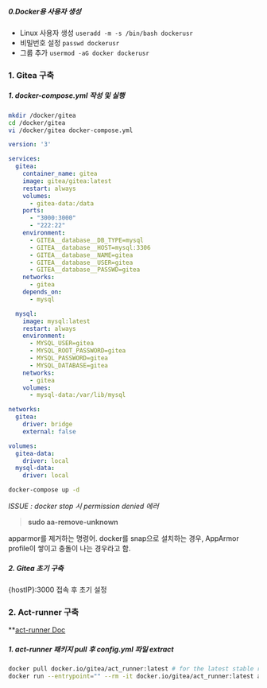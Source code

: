##### 0.Docker용 사용자 생성
- Linux 사용자 생성
	`useradd -m -s /bin/bash dockerusr`
- 비밀번호 설정
	`passwd dockerusr`
- 그룹 추가
	`usermod -aG docker dockerusr`
### 1. Gitea 구축
##### 1. docker-compose.yml 작성 및 실행
```bash
mkdir /docker/gitea
cd /docker/gitea
vi /docker/gitea docker-compose.yml
```
```docker-compose.yml
version: '3'

services:
  gitea:
    container_name: gitea
    image: gitea/gitea:latest
    restart: always
    volumes:
      - gitea-data:/data
    ports:
      - "3000:3000"
      - "222:22"
    environment:
      - GITEA__database__DB_TYPE=mysql
      - GITEA__database__HOST=mysql:3306
      - GITEA__database__NAME=gitea
      - GITEA__database__USER=gitea
      - GITEA__database__PASSWD=gitea
    networks:
      - gitea
    depends_on:
      - mysql

  mysql:
    image: mysql:latest
    restart: always
    environment:
      - MYSQL_USER=gitea
      - MYSQL_ROOT_PASSWORD=gitea
      - MYSQL_PASSWORD=gitea
      - MYSQL_DATABASE=gitea
    networks:
      - gitea
    volumes:
      - mysql-data:/var/lib/mysql

networks:
  gitea:
    driver: bridge
    external: false

volumes:
  gitea-data:
    driver: local
  mysql-data:
    driver: local

```
```bash
docker-compose up -d
```
*ISSUE : docker stop 시 permission denied 에러*
> **sudo aa-remove-unknown**

apparmor를 제거하는 명령어.
docker를 snap으로 설치하는 경우, AppArmor profile이 쌓이고 충돌이 나는 경우라고 함.

##### 2. Gitea 초기 구축
{hostIP}:3000 접속 후 초기 설정

### 2. Act-runner 구축
**[act-runner Doc](https://docs.gitea.com/usage/actions/act-runner)
##### 1. act-runner 패키지 pull 후 config.yml 파일 extract
```bash
docker pull docker.io/gitea/act_runner:latest # for the latest stable release
docker run --entrypoint="" --rm -it docker.io/gitea/act_runner:latest act_runner generate-config > config.yml
```
